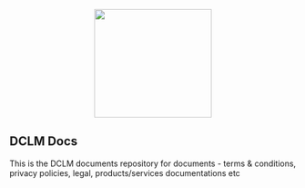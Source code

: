 <p align="center"><a href="https://dclm.org" target="_blank"><img src="https://dclmcloud.s3.amazonaws.com/img/logo.png" width="206.5" height="190"></a></p>

## DCLM Docs
This is the DCLM documents repository for documents - terms & conditions, privacy policies, legal, products/services documentations etc